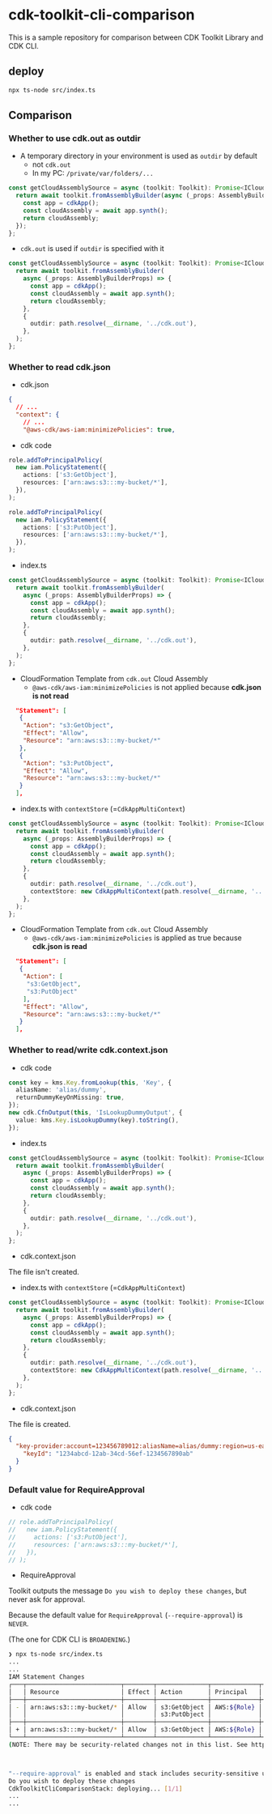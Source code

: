 # cdk-toolkit-cli-comparison

This is a sample repository for comparison between CDK Toolkit Library and CDK CLI.

## deploy

```sh
npx ts-node src/index.ts
```

## Comparison

### Whether to use cdk.out as outdir

- A temporary directory in your environment is used as `outdir` by default
  - not `cdk.out`
  - In my PC: `/private/var/folders/...`

```ts
const getCloudAssemblySource = async (toolkit: Toolkit): Promise<ICloudAssemblySource> => {
  return await toolkit.fromAssemblyBuilder(async (_props: AssemblyBuilderProps) => {
    const app = cdkApp();
    const cloudAssembly = await app.synth();
    return cloudAssembly;
  });
};
```

- `cdk.out` is used if `outdir` is specified with it

```ts
const getCloudAssemblySource = async (toolkit: Toolkit): Promise<ICloudAssemblySource> => {
  return await toolkit.fromAssemblyBuilder(
    async (_props: AssemblyBuilderProps) => {
      const app = cdkApp();
      const cloudAssembly = await app.synth();
      return cloudAssembly;
    },
    {
      outdir: path.resolve(__dirname, '../cdk.out'),
    },
  );
};
```

### Whether to read cdk.json

- cdk.json

```json
{
  // ...
  "context": {
    // ...
    "@aws-cdk/aws-iam:minimizePolicies": true,
```

- cdk code

```ts
role.addToPrincipalPolicy(
  new iam.PolicyStatement({
    actions: ['s3:GetObject'],
    resources: ['arn:aws:s3:::my-bucket/*'],
  }),
);

role.addToPrincipalPolicy(
  new iam.PolicyStatement({
    actions: ['s3:PutObject'],
    resources: ['arn:aws:s3:::my-bucket/*'],
  }),
);
```

- index.ts

```ts
const getCloudAssemblySource = async (toolkit: Toolkit): Promise<ICloudAssemblySource> => {
  return await toolkit.fromAssemblyBuilder(
    async (_props: AssemblyBuilderProps) => {
      const app = cdkApp();
      const cloudAssembly = await app.synth();
      return cloudAssembly;
    },
    {
      outdir: path.resolve(__dirname, '../cdk.out'),
    },
  );
};
```

- CloudFormation Template from `cdk.out` Cloud Assembly
  - `@aws-cdk/aws-iam:minimizePolicies` is not applied because **cdk.json is not read**

```json
  "Statement": [
   {
    "Action": "s3:GetObject",
    "Effect": "Allow",
    "Resource": "arn:aws:s3:::my-bucket/*"
   },
   {
    "Action": "s3:PutObject",
    "Effect": "Allow",
    "Resource": "arn:aws:s3:::my-bucket/*"
   }
  ],
```

- index.ts with `contextStore` (=`CdkAppMultiContext`)

```ts
const getCloudAssemblySource = async (toolkit: Toolkit): Promise<ICloudAssemblySource> => {
  return await toolkit.fromAssemblyBuilder(
    async (_props: AssemblyBuilderProps) => {
      const app = cdkApp();
      const cloudAssembly = await app.synth();
      return cloudAssembly;
    },
    {
      outdir: path.resolve(__dirname, '../cdk.out'),
      contextStore: new CdkAppMultiContext(path.resolve(__dirname, '..')),
    },
  );
};
```

- CloudFormation Template from `cdk.out` Cloud Assembly
  - `@aws-cdk/aws-iam:minimizePolicies` is applied as true because **cdk.json is read**

```json
  "Statement": [
   {
    "Action": [
     "s3:GetObject",
     "s3:PutObject"
    ],
    "Effect": "Allow",
    "Resource": "arn:aws:s3:::my-bucket/*"
   }
  ],
```

### Whether to read/write cdk.context.json

- cdk code

```ts
const key = kms.Key.fromLookup(this, 'Key', {
  aliasName: 'alias/dummy',
  returnDummyKeyOnMissing: true,
});
new cdk.CfnOutput(this, 'IsLookupDummyOutput', {
  value: kms.Key.isLookupDummy(key).toString(),
});
```

- index.ts

```ts
const getCloudAssemblySource = async (toolkit: Toolkit): Promise<ICloudAssemblySource> => {
  return await toolkit.fromAssemblyBuilder(
    async (_props: AssemblyBuilderProps) => {
      const app = cdkApp();
      const cloudAssembly = await app.synth();
      return cloudAssembly;
    },
    {
      outdir: path.resolve(__dirname, '../cdk.out'),
    },
  );
};
```

- cdk.context.json

The file isn't created.

- index.ts with `contextStore` (=`CdkAppMultiContext`)

```ts
const getCloudAssemblySource = async (toolkit: Toolkit): Promise<ICloudAssemblySource> => {
  return await toolkit.fromAssemblyBuilder(
    async (_props: AssemblyBuilderProps) => {
      const app = cdkApp();
      const cloudAssembly = await app.synth();
      return cloudAssembly;
    },
    {
      outdir: path.resolve(__dirname, '../cdk.out'),
      contextStore: new CdkAppMultiContext(path.resolve(__dirname, '..')),
    },
  );
};
```

- cdk.context.json

The file is created.

```json
{
  "key-provider:account=123456789012:aliasName=alias/dummy:region=us-east-1": {
    "keyId": "1234abcd-12ab-34cd-56ef-1234567890ab"
  }
}
```

### Default value for RequireApproval

- cdk code

```ts
// role.addToPrincipalPolicy(
//   new iam.PolicyStatement({
//     actions: ['s3:PutObject'],
//     resources: ['arn:aws:s3:::my-bucket/*'],
//   }),
// );
```

- RequireApproval

Toolkit outputs the message `Do you wish to deploy these changes`, but never ask for approval.

Because the default value for `RequireApproval` (`--require-approval`) is `NEVER`.

(The one for CDK CLI is `BROADENING`.)

```sh
❯ npx ts-node src/index.ts
...
...
IAM Statement Changes
┌───┬──────────────────────────┬────────┬──────────────┬─────────────┬───────────┐
│   │ Resource                 │ Effect │ Action       │ Principal   │ Condition │
├───┼──────────────────────────┼────────┼──────────────┼─────────────┼───────────┤
│ - │ arn:aws:s3:::my-bucket/* │ Allow  │ s3:GetObject │ AWS:${Role} │           │
│   │                          │        │ s3:PutObject │             │           │
├───┼──────────────────────────┼────────┼──────────────┼─────────────┼───────────┤
│ + │ arn:aws:s3:::my-bucket/* │ Allow  │ s3:GetObject │ AWS:${Role} │           │
└───┴──────────────────────────┴────────┴──────────────┴─────────────┴───────────┘
(NOTE: There may be security-related changes not in this list. See https://github.com/aws/aws-cdk/issues/1299)



"--require-approval" is enabled and stack includes security-sensitive updates.
Do you wish to deploy these changes
CdkToolkitCliComparisonStack: deploying... [1/1]
...
...
```
